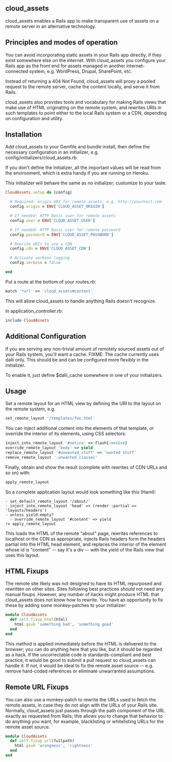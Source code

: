 ## cloud_assets

cloud_assets enables a Rails app to make transparent use of
assets on a remote server in an alternative technology.

## Principles and modes of operation

You can avoid incorporating static assets in your Rails
app directly, if they exist somewhere else on the internet.
With cloud_assets you configure your Rails app as the
front end for assets managed in another internet-connected
system, e.g. WordPress, Drupal, SharePoint, etc.

Instead of returning a 404 Not Found, cloud_assets will
proxy a pooled request to the remote server, cache the
content locally, and serve it from Rails.

cloud_assets also provides tools and vocabulary for making
Rails views that make use of HTML originating on the
remote system, and rewrites URIs in such templates to
point either to the local Rails system or a CDN, depending
on configuration and utility.

## Installation

Add cloud_assets to your Gemfile and bundle install, then
define the necessary configuration in an initializer,
e.g. config/initializers/cloud_assets.rb.

If you don't define the initializer, all the important
values will be read from the environment, which is extra
handy if you are running on Heroku.

This initializer will behave the same as no initializer;
customize to your taste.

```ruby
CloudAssets.setup do |config|

  # Required: origin URI for remote assets, e.g. http://yourhost.com
  config.origin = ENV['CLOUD_ASSET_ORIGIN']

  # If needed: HTTP Basic user for remote assets
  config.user = ENV['CLOUD_ASSET_USER']

  # If needed: HTTP Basic user for remote password
  config.password = ENV['CLOUD_ASSET_PASSWORD']

  # Rewrite URIs to use a CDN
  config.cdn = ENV['CLOUD_ASSET_CDN']

  # Activate verbose logging
  config.verbose = false

end
```

Put a route at the bottom of your routes.rb:

```ruby
match '*url' => 'cloud_assets#content'
```

This will allow cloud_assets to handle anything Rails
doesn't recognize.

In application_controller.rb:

```ruby
include CloudAssets
```

## Additional Configuration

If you are serving any non-trivial amount of remotely
sourced assets out of your Rails system, you'll want a cache.
FIXME: The cache currently uses dalli only. This should be
and can be configured more flexibly in the initializer.

To enable it, just define $dalli_cache somewhere in one of
your initializers.

## Usage

Set a remote layout for an HTML view by defining the URI to
the layout on the remote system, e.g.

```ruby
set_remote_layout '/templates/foo.html'
```

You can inject additional content into the elements of that
template, or override the interior of its elements, using CSS
selectors:

```ruby
inject_into_remote_layout '#notice' => flash[:notice]
override_remote_layout 'body' => yield
replace_remote_layout '#unwanted_stuff' => 'wanted stuff'
remove_remote_layout '.unwanted_classes'
```

Finally, obtain and show the result (complete with rewrites
of CDN URLs and so on) with:

```ruby
apply_remote_layout
```

So a complete application layout would look something like this (Haml):

```
- set_default_remote_layout '/about/'
- inject_into_remote_layout 'head' => (render :partial => 'layouts/headers')
- unless yield.empty?
  - override_remote_layout '#content' => yield
!= apply_remote_layout
```

This loads the HTML of the remote "about" page, rewrites references to
localhost or the CDN as appropriate, injects Rails headers form the
headers partial into the HTML head element, and replaces the interior
of the element whose id is "content" -- say it's a div -- with the
yield of the Rails view that uses this layout.

## HTML Fixups

The remote site likely was not designed to have its HTML repurposed and
rewritten on other sites. Sites following best practices *should* not
need any manual fixups. However, any number of hacks might produce HTML
that cloud_assets does not know how to rewrite. You have an opportunity
to fix these by adding some monkey-patches to your initializer:

```ruby
module CloudAssets
  def self.fixup_html(html)
    html.gsub 'something bad', 'something good'
  end
end
```

This method is applied immediately before the HTML is delivered to the
browser; you can do anything here that you like, but it should be
regarded as a hack. If the uncorrectable code is standards-compliant
and best practice, it would be good to submit a pull request so
cloud_assets can handle it. If not, it would be ideal to fix the
remote asset source -- e.g. remove hard-coded references or eliminate
unwarranted assumptions.

## Remote URL Fixups

You can also use a monkey-patch to rewrite the URLs used to fetch the
remote assets, in case they do not align with the URLs of your
Rails site. Normally, cloud_assets just passes through the path
component of the URL exactly as requested from Rails; this allows
you to change that behavior to do anything you want, for example,
blacklisting or whitelisting URLs for the remote asset source.

```ruby
module CloudAssets
  def self.fixup_url(fullpath)
    html.gsub 'wrongness', 'rightness'
  end
end
```
